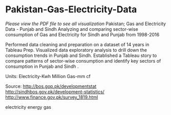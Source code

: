 # Pakistan-Gas-Electricity-Data
*Please view the PDF file to see all visualization*
Pakistan; Gas and Electricity Data - Punjab and Sindh
Analyzing and comparing sector-wise consumption of Gas and Electricity for Sindh and Punjab from 1998-2016

Performed data cleaning and preparation on a dataset of 14 years in Tableau Prep.
Visualized data exploratory analysis to drill down the consumption trends in Punjab and Sindh. 
Established a Tableau story to compare patterns of sector-wise consumption and identify key sectors of consumption in Punjab and Sindh .


Units: Electricity-Kwh Million Gas-mm cf

Source: http://bos.gop.pk/developmentstat http://sindhbos.gov.pk/development-statistics/ http://www.finance.gov.pk/survey_1819.html

electricity energy gas
